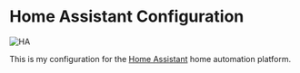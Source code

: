 # Home Assistant Configuration

![HA](https://github.com/covertbert/home-assistant/workflows/CI/badge.svg)

This is my configuration for the [Home Assistant](https://www.home-assistant.io/) home automation platform.
